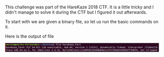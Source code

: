 
This challenge was part of the HareKaze 2018 CTF. It is a little tricky and I didn't manage to solve it during the CTF
but I figured it out afterwards. 

To start with we are given a binary file, so let us run the basic commands on it. 

Here is the output of file

![header](header.PNG)
